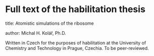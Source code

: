 # Full text of the habilitation thesis

title: Atomistic simulations of the ribosome

author: Michal H. Kolář, Ph.D.

Written in Czech for the purposes of habilitation at the University of Chemistry and Technology in Prague, Czechia. To be peer-reviewed.


